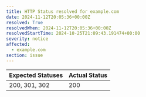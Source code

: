 ```yaml
---
title: HTTP Status resolved for example.com
date: 2024-11-12T20:05:36+00:00Z
resolved: True
resolvedWhen: 2024-11-12T20:05:36+00:00Z
resolvedStartTime: 2024-10-25T21:09:43.191474+00:00
severity: notice
affected:
  - example.com
section: issue
---
```


| Expected Statuses | Actual Status  |
|-------------------|----------------|
| 200, 301, 302 | 200 |
